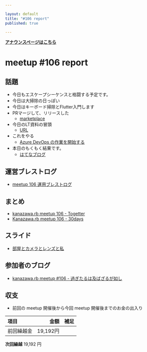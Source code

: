 ```yaml
---

layout: default
title: "#106 report"
published: true

---
```


<div style="text-align: left;"><a href="./"><strong>アナウンスページはこちら</strong></a></div>

# meetup #106 report

## 話題

* 今日もエスケープシーケンスと格闘する予定です。
* 今日は大掃除の日っぽい
* 今日はキーボード掃除とFlutter入門します
* PRマージして、リリースした
  + [marketplace](https://github.com/marketplace/actions/auto-assign-action)
* 今日のLT資料の冒頭
  + [URL](https://twitter.com/skn_ton10_v1/status/1406127236298674176)
* これをやる
  + [Azure DevOps の作業を開始する](https://docs.microsoft.com/ja-jp/learn/paths/evolve-your-devops-practices/)
* 本日のもくもく結果です。
  + [はてなブログ](https://satoru-takeuchi.hatenablog.com/entry/2021/06/19/161745)

## 運営ブレストログ

* [meetup 106 運用ブレストログ](https://github.com/kanazawarb/meetup/wiki/meetup-106-%E9%81%8B%E7%94%A8%E3%83%96%E3%83%AC%E3%82%B9%E3%83%88%E3%83%AD%E3%82%B0)

## まとめ

* [kanazawa.rb meetup 106 - Togetter](https://togetter.com/li/1736182)
* [Kanazawa.rb meetup 106 - 30days](https://30d.jp/kzrb/96)

## スライド

* [部屋とカメラとレンズと私](https://speakerdeck.com/sat/bu-wu-tokameratorenzutosi)

## 参加者のブログ

* [kanazawa\.rb meetup \#106 \- 過ぎたるは及ばざるが如し](https://cotton-desu.hatenablog.com/entry/2021/07/04/112410)

## 収支

* 前回の meetup 開催後から今回 meetup 開催後までのお金の出入り

|項目                           |金額         |補足                                               |
|:------------------------------|------------:|:--------------------------------------------------|
| 前回繰越金                    |    19,192円 |                                                   |

**次回繰越**  19,192 円
